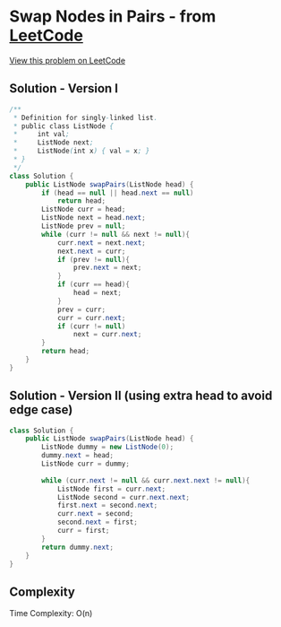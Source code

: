 # Swap Nodes in Pairs - from [LeetCode](https://leetcode.com)
[View this problem on LeetCode](https://leetcode.com/problems/swap-nodes-in-pairs/description/)

## Solution - Version I
```java
/**
 * Definition for singly-linked list.
 * public class ListNode {
 *     int val;
 *     ListNode next;
 *     ListNode(int x) { val = x; }
 * }
 */
class Solution {
    public ListNode swapPairs(ListNode head) {
        if (head == null || head.next == null)
            return head;
        ListNode curr = head;
        ListNode next = head.next;
        ListNode prev = null;
        while (curr != null && next != null){
            curr.next = next.next;
            next.next = curr;
            if (prev != null){
                prev.next = next;
            }
            if (curr == head){
                head = next;
            }
            prev = curr;
            curr = curr.next;
            if (curr != null)
                next = curr.next;
        }
        return head;
    }
}
```

## Solution - Version II (using extra head to avoid edge case)
```java
class Solution {
    public ListNode swapPairs(ListNode head) {
        ListNode dummy = new ListNode(0);
        dummy.next = head;
        ListNode curr = dummy;
        
        while (curr.next != null && curr.next.next != null){
            ListNode first = curr.next;
            ListNode second = curr.next.next;
            first.next = second.next;
            curr.next = second;
            second.next = first;
            curr = first;
        }
        return dummy.next;
    }
}
```

## Complexity
Time Complexity: O(n)